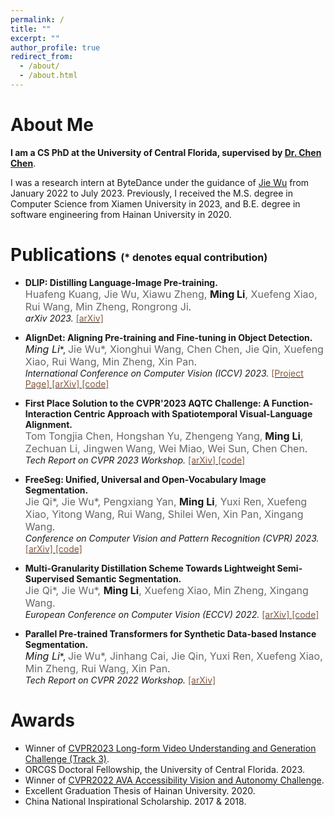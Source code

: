 ```yaml
---
permalink: /
title: ""
excerpt: ""
author_profile: true
redirect_from:
  - /about/
  - /about.html
---
```


# About Me
**I am a CS PhD at the University of Central Florida, supervised by [Dr. Chen Chen](https://www.crcv.ucf.edu/chenchen/index.html)**.

I was a research intern at ByteDance under the guidance of [Jie Wu](https://wujie1010.github.io/) from January 2022 to July 2023. Previously, I received the M.S. degree in Computer Science from Xiamen University in 2023, and B.E. degree in software engineering from Hainan University in 2020.

# Publications <font size=3>(* denotes equal contribution)</font>
* **DLIP: Distilling Language-Image Pre-training.**<br> <font color="#666666" size=3>Huafeng Kuang, Jie Wu, Xiawu Zheng, </font>**<font size=3>Ming Li</font>**<font color="#666666" size=3>, Xuefeng Xiao, Rui Wang, Min Zheng, Rongrong Ji</font>.<br>
*arXiv 2023.* [<font color="#86583D"> [arXiv] </font>](https://arxiv.org/abs/2308.12956)

* **AlignDet: Aligning Pre-training and Fine-tuning in Object Detection.**<br>
**<font size=3>Ming Li*</font>**, <font color="#666666"  size=3> Jie Wu*, Xionghui Wang, Chen Chen, Jie Qin, Xuefeng Xiao, Rui Wang, Min Zheng, Xin Pan</font>.<br>
*International Conference on Computer Vision (ICCV) 2023.* [<font color="#86583D"> [Project Page] </font>](https://liming-ai.github.io/AlignDet/) [<font color="#86583D"> [arXiv] </font>](https://arxiv.org/abs/2307.11077) [<font color="#86583D"> [code] </font>](https://github.com/liming-ai/AlignDet)

* **First Place Solution to the CVPR'2023 AQTC Challenge: A Function-Interaction Centric Approach with Spatiotemporal Visual-Language Alignment.**<br> <font color="#666666" size=3> Tom Tongjia Chen, Hongshan Yu, Zhengeng Yang,</font> **<font size=3> Ming Li</font>**<font color="#666666" size=3>, Zechuan Li, Jingwen Wang, Wei Miao, Wei Sun, Chen Chen</font>.<br>*Tech Report on CVPR 2023 Workshop.* [<font color="#86583D"> [arXiv] </font>](https://arxiv.org/abs/2306.13380) [<font color="#86583D"> [code] </font>](https://github.com/tomchen-ctj/CVPR23-LOVEU-AQTC)


* **FreeSeg: Unified, Universal and Open-Vocabulary Image Segmentation.**<br> <font color="#666666" size=3>Jie Qi*, Jie Wu*, Pengxiang Yan, </font>**<font size=3>Ming Li</font>**<font color="#666666" size=3>, Yuxi Ren, Xuefeng Xiao, Yitong Wang, Rui Wang, Shilei Wen, Xin Pan, Xingang Wang</font>.<br>
*Conference on Computer Vision and Pattern Recognition (CVPR) 2023.* [<font color="#86583D"> [arXiv] </font>](https://arxiv.org/abs/2303.17225) [<font color="#86583D"> [code] </font>](https://github.com/bytedance/FreeSeg)

* **Multi-Granularity Distillation Scheme Towards Lightweight Semi-Supervised Semantic Segmentation.**<br> <font color="#666666" font size=3>Jie Qi*, Jie Wu*, </font>**<font size=3>Ming Li</font>**<font color="#666666" font size=3>, Xuefeng Xiao, Min Zheng, Xingang Wang.</font><br>
*European Conference on Computer Vision (ECCV) 2022.* [<font color="#86583D"> [arXiv] </font>](https://arxiv.org/abs/2208.10169) [<font color="#86583D"> [code] </font>](https://github.com/JayQine/MGD-SSSS)

* **Parallel Pre-trained Transformers for Synthetic Data-based Instance Segmentation.**<br>
**<font size=3>Ming Li*</font>**, <font color="#666666" font size=3> Jie Wu*, Jinhang Cai, Jie Qin, Yuxi Ren, Xuefeng Xiao, Min Zheng, Rui Wang, Xin Pan</font>.<br>
*Tech Report on CVPR 2022 Workshop.* [<font color="#86583D"> [arXiv] </font>](https://arxiv.org/abs/2206.10845)


# Awards
* Winner of [CVPR2023 Long-form Video Understanding and Generation Challenge (Track 3)](https://sites.google.com/view/loveucvpr23/track3).
* ORCGS Doctoral Fellowship, the University of Central Florida. 2023.
* Winner of [CVPR2022 AVA Accessibility Vision and Autonomy Challenge](https://accessibility-cv.github.io/).
* Excellent Graduation Thesis of Hainan University. 2020.
* China National Inspirational Scholarship. 2017 & 2018.